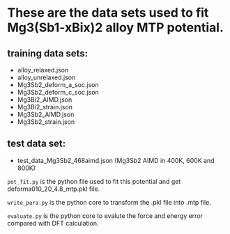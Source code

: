 # These are the data sets used to fit Mg3(Sb1-xBix)2 alloy MTP potential.

## training data sets:
* alloy_relaxed.json
* alloy_unrelaxed.json
* Mg3Sb2_deform_a_soc.json    
* Mg3Sb2_deform_c_soc.json
* Mg3Bi2_AIMD.json
* Mg3Bi2_strain.json
* Mg3Sb2_AIMD.json
* Mg3Sb2_strain.json

## test data set:
* test_data_Mg3Sb2_468aimd.json (Mg3Sb2 AIMD in 400K, 600K and 800K)

`pot_fit.py` is the python file used to fit this potential and get
deforma010_20_4.8_mtp.pkl file.

`write_para.py` is the python core to transform the .pkl file 
into .mtp file.

`evaluate.py` is the python core to evalute the force and energy error compared with DFT calculation.
